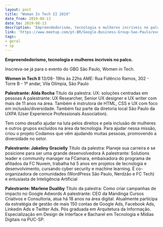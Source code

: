 ```yaml
---
layout: post
title: "Woman In Tech II 2019"
date_from: 2019-08-13
date_to: 2019-08-13
description: 'Empreendedorismo, tecnologia e mulheres incríveis no palco.'
link: 'https://www.meetup.com/pt-BR/Google-Business-Group-Sao-Paulo/events/263573454/?fbclid=IwAR1jPAXFJJ4Dwe4aYee-vleahSYdMI_BxbcCPCGnq8tTc7cqmyZpkp3ZC0Y'
tags:
- geral
- sp
---
```


**Empreendedorismo, tecnologia e mulheres incríveis no palco.**

Inscreva-se já para o evento do GBG São Paulo, Women in Tech.

**Women in Tech II**
13/08- 19hs às 22hs
AME: Rua Fidêncio Ramos, 302 - Torre B - 1º andar, Vila Olímpia, São Paulo

**Palestrante: Alda Rocha**
Título da palestra: UX: soluções centradas em pessoas
A palestrante: UX Researcher, Senior UX designer e UX writer com mais de 11 anos na área. Também é instrutora de HTML, CSS e UX com foco em inclusão/diversidade. Também faz parte da diretoria local São Paulo da UXPA (User Experience Professionals Association).

Tem como desafio ajudar na luta pelos direitos e pela inclusão de mulheres e outros grupos excluídos na área da tecnologia. Para ajudar nessa missão, criou o projeto Codamos que vêm ajudando muitas pessoas, promovendo a diversidade no setor.

**Palestrante: Jakeliny Gracielly**
Título da palestra: Planeje sua carreira e se posicione para ser uma grande desenvolvedora
A palestrante: Solutions leader e community manager na FCamara, embaixadora do programa de afiliados da FC Nuvem, trabalha há 5 anos em projetos de tecnologia e desenvolvimento, cursando cyber security e machine learning. É co-organizadora de comunidades (WordPress São Paulo, Nerdzão e FC Tech) e entusiasta de Inteligência Artificial

**Palestrante: Marlene Dualiby**
Título da palestra: Como criar campanhas de impacto no Google Adwords
A palestrante: CEO da Mandinga Cursos Criativos e Consultoria, atua há 18 anos na área digital.
Atualmente participa da estratégia de gestão de mais 150 contas de Google Ads, Facebook Ads, Linkedin Ads e Twitter Ads.
Pós graduada em Arquitetura da Informação. Especialização em Design de Interface e Bacharel em Tecnologia e Mídias Digitais na PUC-SP.
